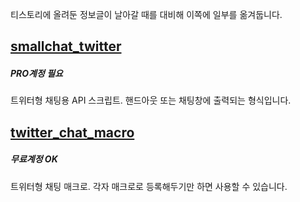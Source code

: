 티스토리에 올려둔 정보글이 날아갈 때를 대비해 이쪽에 일부를 옮겨둡니다.

## [smallchat_twitter](https://github.com/kthelimit/roll20_tips/tree/main/smallchat_twitter)
##### PRO계정 필요
트위터형 채팅용 API 스크립트. 핸드아웃 또는 채팅창에 출력되는 형식입니다.  


## [twitter_chat_macro](https://github.com/kthelimit/roll20_tips/tree/main/twitter_chat_macro)
##### 무료계정 OK
트위터형 채팅 매크로. 각자 매크로로 등록해두기만 하면 사용할 수 있습니다. 
